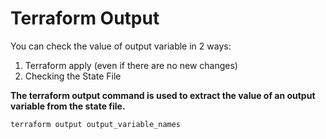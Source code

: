 # Terraform Output

You can check the value of output variable in 2 ways:
1. Terraform apply (even if there are no new changes)
2. Checking the State File

**The terraform output command is used to extract the value of an output variable from the state file.**

```
terraform output output_variable_names
```
